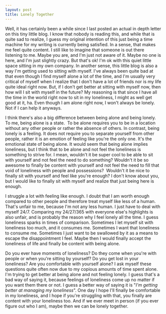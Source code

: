 ```yaml
---
layout: post
title: Lonely Together
---
```

Well, it has certainly been a while since I last posted an actual in depth letter on this tiny little blog. I know that nobody is reading this, and while that is quite sad to realize, I guess my original intention of this just being a time machine for my writing is currently being satisfied. In a sense, that makes me feel quite content. I still like to imagine that someone is out there listening to me. Maybe you are, and I'm just not aware of it. Maybe no one is here, and I'm just slightly crazy. But that's ok! I'm ok with this quiet little space sitting in my own company. In another sense, this little blog is also a way I'm getting used to sitting with myself. I've always been quite bad at that even though I find myself alone a lot of the time, and I'm usually very critical of myself when I realize that I don't have a lot of friends nor is my life quite ideal right now. But, if I don't get better at sitting with myself now, then how will I sit with myself in the future? My reasoning is that since I have all the time in the world right now to sit in my loneliness, I might as well get good at it, ha. Even though I am alone right now, I won't always be lonely. Not if I can help it anyways.

I think there's also a big difference between being alone and being lonely. To me, being alone is a state.  To be alone requires you to be in a location without any other people or rather the absence of others. In contrast, being lonely is a feeling. It does not require you to separate yourself from other people, rather it is an emotion of feeling like you're the only one. It's the emotional state of being alone. It would seem that being alone implies loneliness, but I think that to be alone and not feel the loneliness is something to strive for. I mean, wouldn't it be super cool to be able to sit with yourself and not feel the need to do something? Wouldn't it be so awesome to finally be content with yourself and not feel the need to fill that void of loneliness with people and possessions?  Wouldn't it be nice to finally sit with yourself and feel like you're enough? I don't know about you, but I would like to finally sit with myself and realize that just being here is enough.

I struggle a lot with feeling like enough. I doubt that I am worth enough compared to other people and therefore treat myself like less of a human. That's unfair to me, because I'm not any less human. I just have to deal with myself 24/7. Comparing my 24/27/365 with everyone else's highlights is also unfair, and is probably the reason why I feel lonely all the time. I guess loneliness sparks in times of comparison. Sometimes I let myself sit with loneliness too much, and it consumes me. Sometimes I want that loneliness to consume me. Sometimes I just want to be swallowed by it as a means to escape the disappointment I feel. Maybe then I would finally accept the loneliness of life and finally be content with being alone.

Do you ever have moments of loneliness? Do they come when you're with people or when you're sitting by yourself? Do you get lost in your loneliness? Are you comfortable with yourself alone? I ask myself these questions quite often now due to my copious amounts of time spent alone. I'm trying to get better at being alone and not feeling lonely. I guess that's a bad way of saying it, because feelings of loneliness come up no matter if you want them there or not. I guess a better way of saying it is "*I'm getting better at managing my loneliness*". One day I hope I'll finally be comfortable in my loneliness, and I hope if you're struggling with that, you finally are content with your loneliness too. And if we ever meet in person (if you ever figure out who I am), maybe then we can be lonely together.